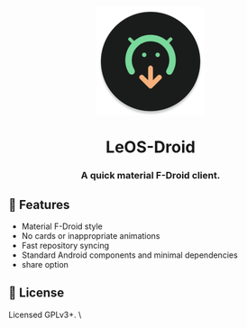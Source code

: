 <div align="center">

<img width="" src="app/src/main/res/mipmap-xxxhdpi/ic_launcher_round.png" alt="Droid-ify" align="center">

# LeOS-Droid

### A quick material F-Droid client.

<div align="left">

## :book: Features

* Material F-Droid style
* No cards or inappropriate animations
* Fast repository syncing
* Standard Android components and minimal dependencies
* share option


## :scroll: License

Licensed GPLv3+. \


